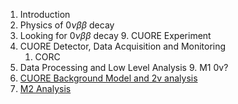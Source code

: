 1. Introduction
2. Physics of $0\nu\beta\beta$ decay
3. Looking for $0\nu\beta\beta$ decay
    9. CUORE Experiment
4. CUORE Detector, Data Acquisition and Monitoring
    1. CORC
5. Data Processing and Low Level Analysis
    9. M1 0v?
6. [CUORE Background Model and 2v analysis](060-bm/index.md)
6. [M2 Analysis](070-m2/introduction.md)


